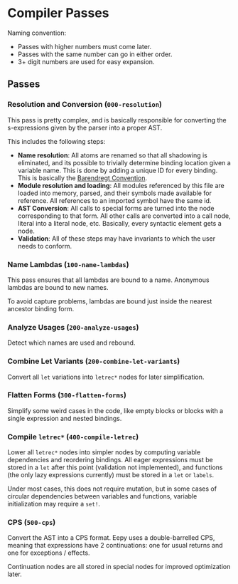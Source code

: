 # Compiler Passes

Naming convention:
 - Passes with higher numbers must come later.
 - Passes with the same number can go in either order.
 - 3+ digit numbers are used for easy expansion.

## Passes

### Resolution and Conversion (`000-resolution`)

This pass is pretty complex, and is basically responsible for converting the
s-expressions given by the parser into a proper AST.

This includes the following steps:
 - **Name resolution**:
   All atoms are renamed so that all shadowing is eliminated, and its possible
   to trivially determine binding location given a variable name. This is done
   by adding a unique ID for every binding. This is basically the
   [Barendregt Convention](https://en.wikipedia.org/wiki/De_Bruijn_index#Barendregt_convention).
 - **Module resolution and loading**:
   All modules referenced by this file are loaded into memory, parsed, and
   their symbols made available for reference. All references to an imported
   symbol have the same id.
 - **AST Conversion**:
   All calls to special forms are turned into the node corresponding to that
   form. All other calls are converted into a call node, literal into a literal
   node, etc. Basically, every syntactic element gets a node.
 - **Validation**:
   All of these steps may have invariants to which the user needs to conform.

### Name Lambdas (`100-name-lambdas`)

This pass ensures that all lambdas are bound to a name. Anonymous lambdas are
bound to new names.

To avoid capture problems, lambdas are bound just inside the nearest ancestor
binding form.

### Analyze Usages (`200-analyze-usages`)

Detect which names are used and rebound.

### Combine Let Variants (`200-combine-let-variants`)

Convert all `let` variations into `letrec*` nodes for later simplification.

### Flatten Forms (`300-flatten-forms`)

Simplify some weird cases in the code, like empty blocks or blocks with a
single expression and nested bindings.

### Compile `letrec*` (`400-compile-letrec`)

Lower all `letrec*` nodes into simpler nodes by computing variable dependencies
and reordering bindings. All eager expressions must be stored in a `let` after
this point (validation not implemented), and functions (the only lazy
expressions currently) must be stored in a `let` or `labels`.

Under most cases, this does not require mutation, but in some cases of
circular dependencies between variables and functions, variable initialization
may require a `set!`.

### CPS (`500-cps`)

Convert the AST into a CPS format. Eepy uses a double-barrelled CPS, meaning
that expressions have 2 continuations: one for usual returns and one for
exceptions / effects.

Continuation nodes are all stored in special nodes for improved optimization
later.
